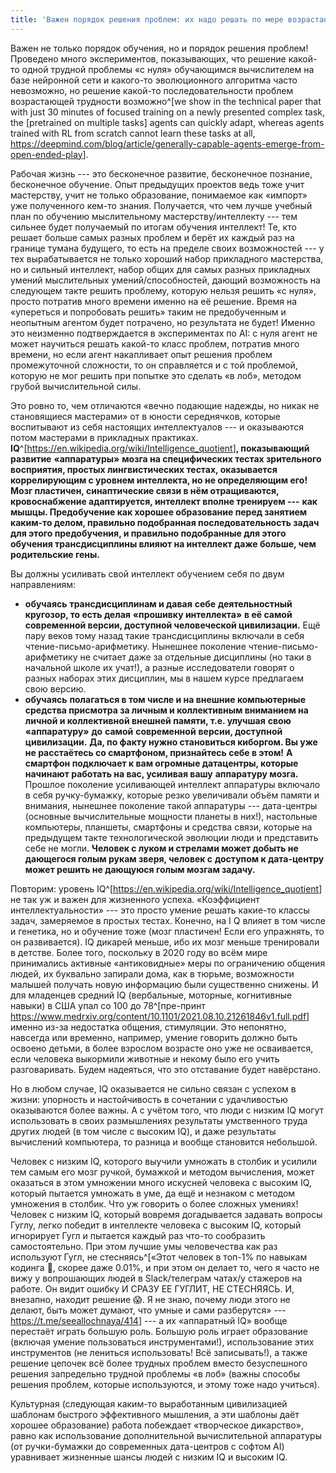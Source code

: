 ```yaml
---
title: 'Важен порядок решения проблем: их надо решать по мере возрастания сложности'
---
```


Важен не только порядок обучения, но и порядок решения проблем!
Проведено много экспериментов, показывающих, что решение какой-то одной
трудной проблемы «с нуля» обучающимся вычислителем на базе нейронной
сети и какого-то эволюционного алгоритма часто невозможно, но решение
какой-то последовательности проблем возрастающей трудности
возможно^[we show in the technical paper that with just
30 minutes of focused training on a newly presented complex task, the
\[pretrained on multiple tasks\] agents can quickly adapt, whereas
agents trained with RL from scratch cannot learn these tasks at all,
<https://deepmind.com/blog/article/generally-capable-agents-emerge-from-open-ended-play>].

Рабочая жизнь --- это бесконечное развитие, бесконечное познание,
бесконечное обучение. Опыт предыдущих проектов ведь тоже учит
мастерству, учит не только образование, понимаемое как «импорт» уже
полученного кем-то знания. Получается, что чем лучше учебный план по
обучению мыслительному мастерству/интеллекту --- тем сильнее будет
получаемый по итогам обучения интеллект! Те, кто решает больше самых
разных проблем и берёт их каждый раз на границе тумана будущего, то есть
на пределе своих возможностей --- у тех вырабатывается не только хороший
набор прикладного мастерства, но и сильный интеллект, набор общих для
самых разных прикладных умений мыслительных умений/способностей, дающий
возможность на следующем такте решить проблему, которую нельзя решить «с
нуля», просто потратив много времени именно на её решение. Время на
«упереться и попробовать решить» таким не предобученным и неопытным
агентом будет потрачено, но результата не будет! Именно это неизменно
подтверждается в экспериментах по AI: с нуля агент не может научиться
решать какой-то класс проблем, потратив много времени, но если агент
накапливает опыт решения проблем промежуточной сложности, то он
справляется и с той проблемой, которую не мог решить при попытке это
сделать «в лоб», методом грубой вычислительной силы.

Это ровно то, чем отличаются «вечно подающие надежды, но никак не
становящиеся мастерами» от в юности середнячков, которые воспитывают из
себя настоящих интеллектуалов --- и оказываются потом мастерами в
прикладных практиках.
**IQ**^[<https://en.wikipedia.org/wiki/Intelligence_quotient>]**,
показывающий развитие** **«аппаратуры»** **мозга на специфических тестах
зрительного восприятия, простых лингвистических тестах, оказывается
коррелирующим с уровнем интеллекта, но не определяющим его! Мозг
пластичен, синаптические связи в нём отращиваются, кровоснабжение
адаптируется, интеллект вполне тренируем ---** **как мышцы. Предобучение
как хорошее образование перед занятием каким-то делом, правильно
подобранная последовательность задач для этого предобучения, и правильно
подобранные для этого обучения трансдисциплины влияют на интеллект даже
больше, чем родительские гены.**

Вы должны усиливать свой интеллект обучением себя по двум направлениям:

-   **обучаясь** **трансдисциплинам и давая** **себе** **деятельностный
    кругозор, то есть делая** **«прошивку интеллекта»** **в её самой
    современной версии, доступной человеческой цивилизации.** Ещё пару
    веков тому назад такие трансдисциплины включали в себя
    чтение-письмо-арифметику. Нынешнее поколение
    чтение-письмо-арифметику не считает даже за отдельные дисциплины (но
    таки в начальной школе их учат!), а разные исследователи говорят о
    разных наборах этих дисциплин, мы в нашем курсе предлагаем свою
    версию.
-   **обучаясь** **полагаться в том числе и на внешние компьютерные
    средства присмотра за личным и коллективным вниманием на личной и
    коллективной внешней памяти, т.е. улучшая** **свою «аппаратуру»**
    **до** **самой** **современной** **версии, доступной**
    **цивилизации.** **Да, по факту нужно становиться киборгом. Вы уже
    не расстаётесь со смартфоном, признайтесь себе в этом!** **А
    смартфон подключает к вам огромные датацентры, которые начинают
    работать на вас, усиливая вашу** **аппаратуру мозга.** Прошлое
    поколение усиливающей интеллект аппаратуры включало в себя
    ручку-бумажку, которые резко увеличивали объём памяти и внимания,
    нынешнее поколение такой аппаратуры --- дата-центры (основные
    вычислительные мощности планеты в них!), настольные компьютеры,
    планшеты, смартфоны и средства связи, которые на предыдущем такте
    технологической эволюции люди и представить себе не могли. **Человек
    с луком и стрелами может добыть не дающегося голым рукам зверя,
    человек с** **доступом к дата-центру** **может решить не дающуюся
    голым мозгам задачу.**

Повторим: уровень
IQ^[<https://en.wikipedia.org/wiki/Intelligence_quotient>]
не так уж и важен для жизненного успеха. «Коэффициент
интеллектуальности» --- это просто умение решать какие-то классы задач,
замеряемое в простых тестах. Конечно, на I Q влияет в том числе и
генетика, но и обучение тоже (мозг пластичен! Если его упражнять, то он
развивается). IQ дикарей меньше, ибо их мозг меньше тренировали в
детстве. Более того, поскольку в 2020 году во всём мире принимались
активные «антиковидные» меры по ограничению общения людей, их буквально
запирали дома, как в тюрьме, возможности малышей получать новую
информацию были существенно снижены. И для младенцев средний IQ
(вербальные, моторные, когнитивные навыки) в США упал со 100 до
78^[пре-принт
<https://www.medrxiv.org/content/10.1101/2021.08.10.21261846v1.full.pdf>]
именно из-за недостатка общения, стимуляции. Это непонятно, навсегда или
временно, например, умение говорить должно быть освоено детьми, в более
взрослом возрасте оно уже не осваивается, если человека выкормили
животные и некому было его учить разговаривать. Будем надеяться, что это
отставание будет навёрстано.

Но в любом случае, IQ оказывается не сильно связан с успехом в жизни:
упорность и настойчивость в сочетании с удачливостью оказываются более
важны. А с учётом того, что люди с низким IQ могут использовать в своих
размышлениях результаты умственного труда других людей (в том числе с
высоким IQ), и даже результаты вычислений компьютера, то разница и
вообще становится небольшой.

Человек с низким IQ, которого выучили умножать в столбик и усилили тем
самым его мозг ручкой, бумажкой и методом вычисления, может оказаться в
этом умножении много искусней человека с высоким IQ, который пытается
умножать в уме, да ещё и незнаком с методом умножения в столбик. Что уж
говорить о более сложных умениях! Человек с низким IQ, который вовремя
догадывается задавать вопросы Гуглу, легко победит в интеллекте человека
с высоким IQ, который игнорирует Гугл и пытается каждый раз что-то
сообразить самостоятельно. При этом лучшие умы человечества как раз
используют Гугл, не стесняясь^[«Этот человек в топ-1% по
навыкам кодинга 💯, скорее даже 0.01%, и при этом он делает то, чего я
часто не вижу у вопрошающих людей в Slack/телеграм чатах/у стажеров на
работе. Он видит ошибку И СРАЗУ ЕЕ ГУГЛИТ, НЕ СТЕСНЯЯСЬ. И, внезапно,
находит решение 😱. Я не знаю, почему люди этого не делают, быть может
думают, что умные и сами разберутся» ---
<https://t.me/seeallochnaya/414>] --- а их «аппаратный
IQ» вообще перестаёт играть большую роль. Большую роль играет
образование (включая умение пользоваться инструментами!), использование
этих инструментов (не лениться использовать! Всё записывать!), а также
решение цепочек всё более трудных проблем вместо безуспешного решения
запредельно трудной проблемы «в лоб» (важны способы решения проблем,
которые используются, и этому тоже надо учиться).

Культурная (следующая каким-то выработанным цивилизацией шаблонам
быстрого эффективного мышления, а эти шаблоны даёт хорошее образование)
работа побеждает «творческое дикарство», равно как использование
дополнительной вычислительной аппаратуры (от ручки-бумажки до
современных дата-центров с софтом AI) уравнивает жизненные шансы людей с
низким IQ и высоким IQ.
